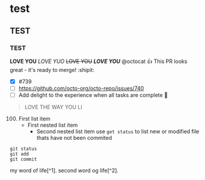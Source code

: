 # test
## TEST 
### TEST
**LOVE YOU**
*LOVE YUO*
~~LOVE YOU~~
***LOVE YOU***
@octocat :+1: This PR looks great - it's ready to merge! :shipit:
- [x] #739
- [ ] https://github.com/octo-org/octo-repo/issues/740
- [ ] Add delight to the experience when all tasks are complete :tada:
> LOVE THE WAY YOU LI
100. First list item
     - First nested list item
       - Second nested list item
use ` get status ` to list new or modified file thats have not been commited
```
git status
git add
git commit
```
my word of life[^1].
second word og life[^2].

